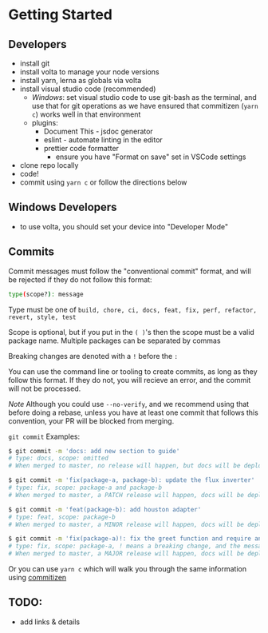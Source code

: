 # Getting Started

## Developers

- install git
- install volta to manage your node versions
- install yarn, lerna as globals via volta
- install visual studio code (recommended)
  - *Windows*: set visual studio code to use git-bash as the terminal, and use that for git operations as we have ensured that commitizen (`yarn c`) works well in that environment
  - plugins:
    - Document This - jsdoc generator
    - eslint - automate linting in the editor
    - prettier code formatter
      - ensure you have "Format on save" set in VSCode settings
- clone repo locally
- code!
- commit using `yarn c` or follow the directions below

## Windows Developers
- to use volta, you should set your device into "Developer Mode"

## Commits
Commit messages must follow the "conventional commit" format, and will be rejected if they do not follow this format:

```sh
type(scope?): message
```
Type must be one of `build, chore, ci, docs, feat, fix, perf, refactor, revert, style, test`

Scope is optional, but if you put in the `( )`'s then the scope must be a valid package name. Multiple packages can be separated by commas

Breaking changes are denoted with a `!` before the `:`

You can use the command line or tooling to create commits, as long as they follow this format. If they do not, you will recieve an error, and the commit will not be processed.

*Note* Although you could use `--no-verify`, and we recommend using that before doing a rebase, unless you have at least one commit that follows this convention, your PR will be blocked from merging.


`git commit` Examples:

```sh
$ git commit -m 'docs: add new section to guide'
# type: docs, scope: omitted
# When merged to master, no release will happen, but docs will be deployed

$ git commit -m 'fix(package-a, package-b): update the flux inverter'
# type: fix, scope: package-a and package-b
# When merged to master, a PATCH release will happen, docs will be deployed

$ git commit -m 'feat(package-b): add houston adapter'
# type: feat, scope: package-b
# When merged to master, a MINOR release will happen, docs will be deployed

$ git commit -m 'fix(package-a)!: fix the greet function and require an additional parameter'
# type: fix, scope: package-a, ! means a breaking change, and the message
# When merged to master, a MAJOR release will happen, docs will be deployed
```

Or you can use `yarn c` which will walk you through the same information using [commitizen](https://commitizen.github.io/cz-cli/)


## TODO: 
- add links & details